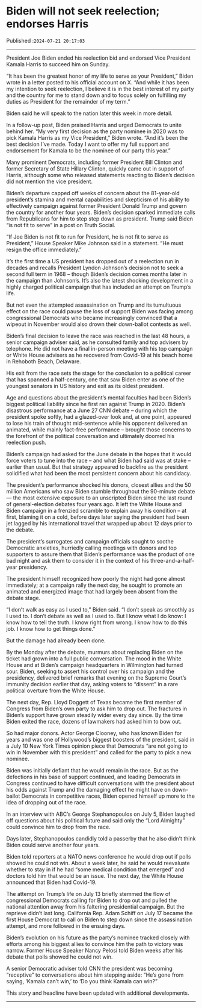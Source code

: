 # Biden will not seek reelection; endorses Harris

Published :`2024-07-21 20:17:03`

---

President Joe Biden ended his reelection bid and endorsed Vice President Kamala Harris to succeed him on Sunday.

“It has been the greatest honor of my life to serve as your President,” Biden wrote in a letter posted to his official account on X. “And while it has been my intention to seek reelection, I believe it is in the best interest of my party and the country for me to stand down and to focus solely on fulfilling my duties as President for the remainder of my term.”

Biden said he will speak to the nation later this week in more detail.

In a follow-up post, Biden praised Harris and urged Democrats to unite behind her. “My very first decision as the party nominee in 2020 was to pick Kamala Harris as my Vice President,” Biden wrote. “And it’s been the best decision I’ve made. Today I want to offer my full support and endorsement for Kamala to be the nominee of our party this year.”

Many prominent Democrats, including former President Bill Clinton and former Secretary of State Hillary Clinton, quickly came out in support of Harris, although some who released statements reacting to Biden’s decision did not mention the vice president.

Biden’s departure capped off weeks of concern about the 81-year-old president’s stamina and mental capabilities and skepticism of his ability to effectively campaign against former President Donald Trump and govern the country for another four years. Biden’s decision sparked immediate calls from Republicans for him to step step down as president. Trump said Biden “is not fit to serve” in a post on Truth Social.

“If Joe Biden is not fit to run for President, he is not fit to serve as President,” House Speaker Mike Johnson said in a statement. “He must resign the office immediately.”

It’s the first time a US president has dropped out of a reelection run in decades and recalls President Lyndon Johnson’s decision not to seek a second full term in 1968 – though Biden’s decision comes months later in the campaign than Johnson’s. It’s also the latest shocking development in a highly charged political campaign that has included an attempt on Trump’s life.

But not even the attempted assassination on Trump and its tumultuous effect on the race could pause the loss of support Biden was facing among congressional Democrats who became increasingly convinced that a wipeout in November would also drown their down-ballot contests as well.

Biden’s final decision to leave the race was reached in the last 48 hours, a senior campaign adviser said, as he consulted family and top advisers by telephone. He did not have a final in-person meeting with his top campaign or White House advisers as he recovered from Covid-19 at his beach home in Rehoboth Beach, Delaware.

His exit from the race sets the stage for the conclusion to a political career that has spanned a half-century, one that saw Biden enter as one of the youngest senators in US history and exit as its oldest president.

Age and questions about the president’s mental faculties had been Biden’s biggest political liability since he first ran against Trump in 2020. Biden’s disastrous performance at a June 27 CNN debate – during which the president spoke softly, had a glazed-over look and, at one point, appeared to lose his train of thought mid-sentence while his opponent delivered an animated, while mainly fact-free performance – brought those concerns to the forefront of the political conversation and ultimately doomed his reelection push.

Biden’s campaign had asked for the June debate in the hopes that it would force voters to tune into the race – and what Biden had said was at stake – earlier than usual. But that strategy appeared to backfire as the president solidified what had been the most persistent concern about his candidacy.

The president’s performance shocked his donors, closest allies and the 50 million Americans who saw Biden stumble throughout the 90-minute debate — the most extensive exposure to an unscripted Biden since the last round of general-election debates four years ago. It left the White House and Biden campaign in a frenzied scramble to explain away his condition – at first, blaming it on a cold, before days later saying the president had been jet lagged by his international travel that wrapped up about 12 days prior to the debate.

The president’s surrogates and campaign officials sought to soothe Democratic anxieties, hurriedly calling meetings with donors and top supporters to assure them that Biden’s performance was the product of one bad night and ask them to consider it in the context of his three-and-a-half-year presidency.

The president himself recognized how poorly the night had gone almost immediately; at a campaign rally the next day, he sought to promote an animated and energized image that had largely been absent from the debate stage.

“I don’t walk as easy as I used to,” Biden said. “I don’t speak as smoothly as I used to. I don’t debate as well as I used to. But I know what I do know: I know how to tell the truth. I know right from wrong. I know how to do this job. I know how to get things done.”

But the damage had already been done.

By the Monday after the debate, murmurs about replacing Biden on the ticket had grown into a full public conversation. The mood in the White House and at Biden’s campaign headquarters in Wilmington had turned sour. Biden, seeking to assert his control over his campaign and the presidency, delivered brief remarks that evening on the Supreme Court’s immunity decision earlier that day, asking voters to “dissent” in a rare political overture from the White House.

The next day, Rep. Lloyd Doggett of Texas became the first member of Congress from Biden’s own party to ask him to drop out. The fractures in Biden’s support have grown steadily wider every day since. By the time Biden exited the race, dozens of lawmakers had asked him to bow out.

So had major donors. Actor George Clooney, who has known Biden for years and was one of Hollywood’s biggest boosters of the president, said in a July 10 New York Times opinion piece that Democrats “are not going to win in November with this president” and called for the party to pick a new nominee.

Biden was initially defiant that he would remain in the race. But as the defections in his base of support continued, and leading Democrats in Congress continued to have difficult conversations with the president about his odds against Trump and the damaging effect he might have on down-ballot Democrats in competitive races, Biden opened himself up more to the idea of dropping out of the race.

In an interview with ABC’s George Stephanopoulos on July 5, Biden laughed off questions about his political future and said only the “Lord Almighty” could convince him to drop from the race.

Days later, Stephanopoulos candidly told a passerby that he also didn’t think Biden could serve another four years.

Biden told reporters at a NATO news conference he would drop out if polls showed he could not win. About a week later, he said he would reevaluate whether to stay in if he had “some medical condition that emerged” and doctors told him that would be an issue. The next day, the White House announced that Biden had Covid-19.

The attempt on Trump’s life on July 13 briefly stemmed the flow of congressional Democrats calling for Biden to drop out and pulled the national attention away from his faltering presidential campaign. But the reprieve didn’t last long. California Rep. Adam Schiff on July 17 became the first House Democrat to call on Biden to step down since the assassination attempt, and more followed in the ensuing days.

Biden’s evolution on his future as the party’s nominee tracked closely with efforts among his biggest allies to convince him the path to victory was narrow. Former House Speaker Nancy Pelosi told Biden weeks after his debate that polls showed he could not win.

A senior Democratic adviser told CNN the president was becoming “receptive” to conversations about him stepping aside: “He’s gone from saying, ‘Kamala can’t win,’ to ‘Do you think Kamala can win?”

This story and headline have been updated with additional developments.

---

